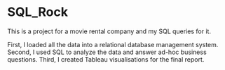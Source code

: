# SQL_Rock
This is a project for a movie rental company and my SQL queries for it.

First, I loaded all the data into a relational database management system.
Second, I used SQL to analyze the data and answer ad-hoc business questions.
Third, I created Tableau visualisations for the final report.
